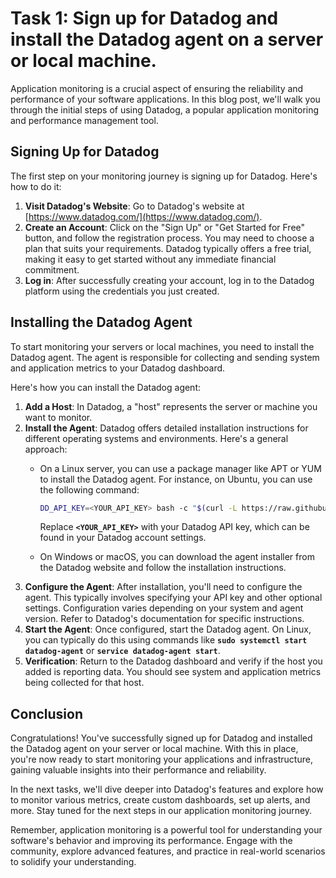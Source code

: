 # Task 1: Sign up for Datadog and install the Datadog agent on a server or local machine.

Application monitoring is a crucial aspect of ensuring the reliability and performance of your software applications. In this blog post, we'll walk you through the initial steps of using Datadog, a popular application monitoring and performance management tool.

## **Signing Up for Datadog**

The first step on your monitoring journey is signing up for Datadog. Here's how to do it:

1. **Visit Datadog's Website**: Go to Datadog's website at [https://www.datadog.com/](https://www.datadog.com/).
2. **Create an Account**: Click on the "Sign Up" or "Get Started for Free" button, and follow the registration process. You may need to choose a plan that suits your requirements. Datadog typically offers a free trial, making it easy to get started without any immediate financial commitment.
3. **Log in**: After successfully creating your account, log in to the Datadog platform using the credentials you just created.

## **Installing the Datadog Agent**

To start monitoring your servers or local machines, you need to install the Datadog agent. The agent is responsible for collecting and sending system and application metrics to your Datadog dashboard.

Here's how you can install the Datadog agent:

1. **Add a Host**: In Datadog, a "host" represents the server or machine you want to monitor.
2. **Install the Agent**: Datadog offers detailed installation instructions for different operating systems and environments. Here's a general approach:
    - On a Linux server, you can use a package manager like APT or YUM to install the Datadog agent. For instance, on Ubuntu, you can use the following command:
        
        ```bash
        DD_API_KEY=<YOUR_API_KEY> bash -c "$(curl -L https://raw.githubusercontent.com/DataDog/datadog-agent/master/cmd/agent/install_script.sh)"
        ```
        
        Replace **`<YOUR_API_KEY>`** with your Datadog API key, which can be found in your Datadog account settings.
        
    - On Windows or macOS, you can download the agent installer from the Datadog website and follow the installation instructions.
3. **Configure the Agent**: After installation, you'll need to configure the agent. This typically involves specifying your API key and other optional settings. Configuration varies depending on your system and agent version. Refer to Datadog's documentation for specific instructions.
4. **Start the Agent**: Once configured, start the Datadog agent. On Linux, you can typically do this using commands like **`sudo systemctl start datadog-agent`** or **`service datadog-agent start`**.
5. **Verification**: Return to the Datadog dashboard and verify if the host you added is reporting data. You should see system and application metrics being collected for that host.

## **Conclusion**

Congratulations! You've successfully signed up for Datadog and installed the Datadog agent on your server or local machine. With this in place, you're now ready to start monitoring your applications and infrastructure, gaining valuable insights into their performance and reliability.

In the next tasks, we'll dive deeper into Datadog's features and explore how to monitor various metrics, create custom dashboards, set up alerts, and more. Stay tuned for the next steps in our application monitoring journey.

Remember, application monitoring is a powerful tool for understanding your software's behavior and improving its performance. Engage with the community, explore advanced features, and practice in real-world scenarios to solidify your understanding.